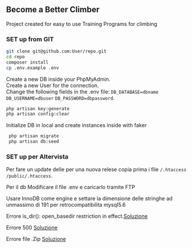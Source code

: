 ## Become a Better Climber
Project created for easy to use Training Programs for climbing

### SET up from GIT

```bash
git clone git@github.com:User/repo.git 
cd repo
composer install
cp .env.example .env
```

Create a new DB inside your PhpMyAdmin.<br>
Create a new User for the connection.<br>
Change the following fields in the .env file: ``DB_DATABASE=dbname`` ``DB_USERNAME=dbuser`` ``DB_PASSWORD=dbpassword``. <br>

```bash
php artisan key:generate
php artisan config:clear
```

Initialize DB in local and create instances inside with faker

```bash
 php artisan migrate
 php artisan db:seed
```

### SET up per Altervista 

Per fare un update delle per una nuova relese copia prima i file ``/.htaccess`` ``/public/.htaccess``.<br>

Per il db Modificare il file .env e caricarlo tramite FTP<br>

Usare InnoDB come engine e settare la dimensione delle stringhe ad unmassimo di 191 per retrocompatibilita mysql5.6<br>

Errore is_dir(): open_basedir restriction in effect.[Soluzione](http://forum.it.altervista.org/php-mysql-e-apache-htaccess/288179-laravel-problemi-relativi-path.html)<br>

Errore 500  [Soluzione](http://forum.it.altervista.org/php-mysql-e-apache-htaccess/282797-errore-500-installazione-laravel.html)<br>

Errore file .Zip    [Soluzione](http://forum.it.altervista.org/php-mysql-e-apache-htaccess/288176-laravel-caricamento-sito-impossibile.html)<br>
